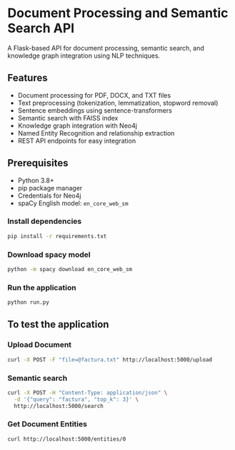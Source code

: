 # Document Processing and Semantic Search API

A Flask-based API for document processing, semantic search, and knowledge graph integration using NLP techniques.

## Features

- Document processing for PDF, DOCX, and TXT files
- Text preprocessing (tokenization, lemmatization, stopword removal)
- Sentence embeddings using sentence-transformers
- Semantic search with FAISS index
- Knowledge graph integration with Neo4j
- Named Entity Recognition and relationship extraction
- REST API endpoints for easy integration

## Prerequisites

- Python 3.8+
- pip package manager
- Credentials for Neo4j
- spaCy English model: `en_core_web_sm`

### Install dependencies

```bash
pip install -r requirements.txt
```

### Download spacy model

```bash
python -m spacy download en_core_web_sm
```

### Run the application

```bash
python run.py
```

## To test the application

### Upload Document


```bash
curl -X POST -F "file=@factura.txt" http://localhost:5000/upload
```

### Semantic search


```bash
curl -X POST -H "Content-Type: application/json" \
  -d '{"query": "factura", "top_k": 3}' \
  http://localhost:5000/search
```

### Get Document Entities


```bash
curl http://localhost:5000/entities/0
```
